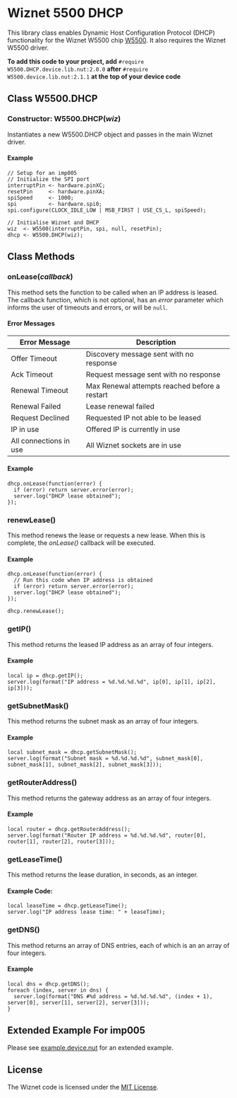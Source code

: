 # Wiznet 5500 DHCP #

This library class enables Dynamic Host Configuration Protocol (DHCP) functionality for the Wiznet W5500 chip [W5500](http://wizwiki.net/wiki/lib/exe/fetch.php?media=products:w5500:w5500_ds_v106e_141230.pdf). It also requires the Wiznet W5500 driver.

**To add this code to your project, add** `#require W5500.DHCP.device.lib.nut:2.0.0` **after** `#require W5500.device.lib.nut:2.1.1` **at the top of your device code**

## Class W5500.DHCP ##

### Constructor: W5500.DHCP(*wiz*) ###

Instantiates a new W5500.DHCP object and passes in the main Wiznet driver.

#### Example ####

```squirrel
// Setup for an imp005
// Initialize the SPI port
interruptPin <- hardware.pinXC;
resetPin     <- hardware.pinXA;
spiSpeed     <- 1000;
spi          <- hardware.spi0;
spi.configure(CLOCK_IDLE_LOW | MSB_FIRST | USE_CS_L, spiSpeed);

// Initialise Wiznet and DHCP
wiz  <- W5500(interruptPin, spi, null, resetPin);
dhcp <- W5500.DHCP(wiz);
```

## Class Methods ##

### onLease(*callback*) ###

This method sets the function to be called when an IP address is leased. The callback function, which is not optional, has an *error* parameter which informs the user of timeouts and errors, or will be `null`.

#### Error Messages ####

| Error Message | Description |
| --- | --- |
| Offer Timeout | Discovery message sent with no response |
| Ack Timeout | Request message sent with no response |
| Renewal Timeout | Max Renewal attempts reached before a restart |
| Renewal Failed | Lease renewal failed |
| Request Declined | Requested IP not able to be leased |
| IP in use | Offered IP is currently in use |
| All connections in use | All Wiznet sockets are in use |

#### Example ####

```squirrel
dhcp.onLease(function(error) {
  if (error) return server.error(error);
  server.log("DHCP lease obtained");
});
```

### renewLease() ###

This method renews the lease or requests a new lease. When this is complete, the *onLease()* callback will be executed.

#### Example ####

```squirrel
dhcp.onLease(function(error) {
  // Run this code when IP address is obtained
  if (error) return server.error(error);
  server.log("DHCP lease obtained");
});

dhcp.renewLease();
```

### getIP() ###

This method returns the leased IP address as an array of four integers.

#### Example ####

```squirrel
local ip = dhcp.getIP();
server.log(format("IP address = %d.%d.%d.%d", ip[0], ip[1], ip[2], ip[3]));
```

### getSubnetMask() ###

This method returns the subnet mask as an array of four integers.

#### Example ####

```squirrel
local subnet_mask = dhcp.getSubnetMask();
server.log(format("Subnet mask = %d.%d.%d.%d", subnet_mask[0], subnet_mask[1], subnet_mask[2], subnet_mask[3]));
```

### getRouterAddress() ###

This method returns the gateway address as an array of four integers.

#### Example ####

```squirrel
local router = dhcp.getRouterAddress();
server.log(format("Router IP address = %d.%d.%d.%d", router[0], router[1], router[2], router[3]));
```

### getLeaseTime() ###

This method returns the lease duration, in seconds, as an integer.

#### Example Code:

```squirrel
local leaseTime = dhcp.getLeaseTime();
server.log("IP address lease time: " + leaseTime);
```

### getDNS() ###

This method returns an array of DNS entries, each of which is an an array of four integers.

#### Example ####

```squirrel
local dns = dhcp.getDNS();
foreach (index, server in dns) {
  server.log(format("DNS #%d address = %d.%d.%d.%d", (index + 1), server[0], server[1], server[2], server[3]));
}
```

## Extended Example For imp005 ##

Please see [example.device.nut](example.device.nut) for an extended example.

## License ##

The Wiznet code is licensed under the [MIT License](./LICENSE).
